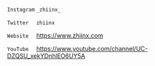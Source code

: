 `Instagram` `_zhiinx_`

`Twitter  ` `zhiinx`

`Website  ` https://www.zhiinx.com

`YouTube  ` https://www.youtube.com/channel/UC-DZQSU_xekYDnhlEO6UY5A


